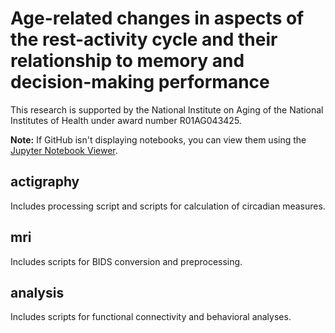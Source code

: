 # Age-related changes in aspects of the rest-activity cycle and their relationship to memory and decision-making performance
This research is supported by the National Institute on Aging of the National Institutes of Health under award number R01AG043425.

**Note:** If GitHub isn't displaying notebooks, you can view them using the [Jupyter Notebook Viewer](https://nbviewer.jupyter.org/).

## actigraphy
Includes processing script and scripts for calculation of circadian measures.

## mri
Includes scripts for BIDS conversion and preprocessing.

## analysis
Includes scripts for functional connectivity and behavioral analyses.


